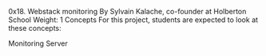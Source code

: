 0x18. Webstack monitoring
By Sylvain Kalache, co-founder at Holberton School
Weight: 1
Concepts
For this project, students are expected to look at these concepts:

Monitoring
Server
